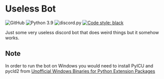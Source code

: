 # Useless Bot

![GitHub](https://img.shields.io/github/license/defracted/snowflake?style=for-the-badge&_=_) ![Python 3.9](https://img.shields.io/badge/python-3.9-blue.svg?style=for-the-badge) ![discord.py](https://img.shields.io/badge/discord.py-@master-blue?style=for-the-badge) [![Code style: black](https://img.shields.io/badge/code%20style-black-000000.svg?style=for-the-badge)](https://github.com/psf/black) 

Just some very useless discord bot that does weird things but it somehow works. 


## Note
In order to run the bot on Windows you would need to install PyICU and pycld2 from [Unofficial Windows Binaries for Python Extension Packages](https://www.lfd.uci.edu/~gohlke/pythonlibs/)
